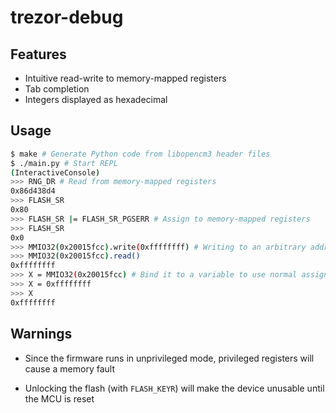 # trezor-debug

## Features

 * Intuitive read-write to memory-mapped registers
 * Tab completion
 * Integers displayed as hexadecimal

## Usage

```bash
$ make # Generate Python code from libopencm3 header files
$ ./main.py # Start REPL
(InteractiveConsole)
>>> RNG_DR # Read from memory-mapped registers
0x86d438d4
>>> FLASH_SR
0x80
>>> FLASH_SR |= FLASH_SR_PGSERR # Assign to memory-mapped registers
>>> FLASH_SR
0x0
>>> MMIO32(0x20015fcc).write(0xffffffff) # Writing to an arbitrary address
>>> MMIO32(0x20015fcc).read()
0xffffffff
>>> X = MMIO32(0x20015fcc) # Bind it to a variable to use normal assignment
>>> X = 0xffffffff
>>> X
0xffffffff
```

## Warnings

 * Since the firmware runs in unprivileged mode, privileged registers will
   cause a memory fault

 * Unlocking the flash (with `FLASH_KEYR`) will make the device unusable until
   the MCU is reset
